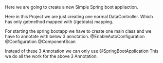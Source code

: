 Here we are going to create a new Simple Spring boot appliaction.

Here in this Project we are just creating one normal DataController. Which has only getmethod mapped with (/getdata) mapping.

For starting the spring bootapp we have to create one main class and we have to annotate with below 3 annotation.
@EnableAutoConfiguration
@Configuration
@ComponentScan

Instead of these 3 Annotation we can only use
@SpringBootApplication
This we do all the work for the above 3 Annotation.




